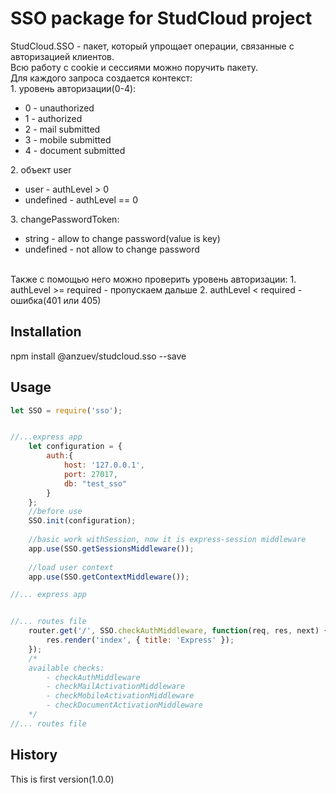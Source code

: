# SSO package for StudCloud project

StudCloud.SSO - пакет, который упрощает операции, связанные с авторизацией клиентов.  
Всю работу с cookie и сессиями можно поручить пакету.  
Для каждого запроса создается контекст:  
    1. уровень авторизации(0-4):  
       <ul>
            <li> 0 - unauthorized</li>
            <li> 1 - authorized</li>
    	    <li> 2 - mail submitted</li>
   		    <li> 3 - mobile submitted</li>
   		    <li> 4 - document submitted</li>
   	    </ul>
   	2. объект user
   	    <ul>
                <li> user - authLevel > 0</li>
                <li> undefined - authLevel == 0 </li>
       	</ul>
   	3. changePasswordToken:
   	     <ul>
                <li> string - allow to change password(value is key)</li>
                <li>  undefined - not allow to change password  </li>
         </ul>
   </br>
Также с помощью него можно проверить уровень авторизации:
    1. authLevel >= required - пропускаем дальше
    2. authLevel < required - ошибка(401 или 405)
    

## Installation

npm install @anzuev/studcloud.sso --save


## Usage


```js
let SSO = require('sso');


//...express app
    let configuration = {
	    auth:{
            host: '127.0.0.1',
            port: 27017,
            db: "test_sso"
	    }
	};
	//before use
	SSO.init(configuration);
	
	//basic work withSession, now it is express-session middleware
    app.use(SSO.getSessionsMiddleware());
    
    //load user context
    app.use(SSO.getContextMiddleware());

//... express app


//... routes file
    router.get('/', SSO.checkAuthMiddleware, function(req, res, next) {
        res.render('index', { title: 'Express' });
    });
    /*
    available checks:
        - checkAuthMiddleware
        - checkMailActivationMiddleware
        - checkMobileActivationMiddleware
        - checkDocumentActivationMiddleware
    */
//... routes file
```





## History

This is first version(1.0.0)
